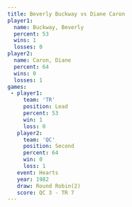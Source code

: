 ```yaml
---
title: Beverly Buckway vs Diane Caron
player1:                
  name: Buckway, Beverly
  percent: 53           
  wins: 1               
  losses: 0             
player2:                
  name: Caron, Diane    
  percent: 64           
  wins: 0               
  losses: 1             
games:
 - player1:        
     team: 'TR'    
     position: Lead
     percent: 53   
     win: 1        
     loss: 0       
   player2:          
     team: 'QC'      
     position: Second
     percent: 64     
     win: 0          
     loss: 1         
   event: Hearts       
   year: 1982          
   draw: Round Robin(2)
   score: QC 3 - TR 7  
---
```

